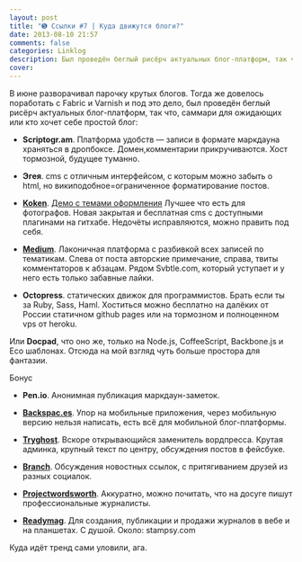 ```yaml
---
layout: post
title: "➎ Ссылки #7 | Куда движутся блоги?"
date: 2013-08-10 21:57
comments: false
categories: Linklog
description: Был проведён беглый рисёрч актуальных блог-платформ, так что, саммари для ожидающих или кто хочет себе простой блог
cover: 
---
```

В июне разворачивал парочку крутых блогов. Тогда же довелось поработать с Fabric и Varnish и под это дело, был проведён беглый рисёрч актуальных блог-платформ, так что, саммари для ожидающих или кто хочет себе простой блог:
<!-- more -->

* **Scriptogr.am**. Платформа удобств — записи в формате маркдауна храняться в дропбоксе. Домен,комментарии прикручиваются. Хост тормозной, будущее туманно.

* **Эгея**. cms с отличным интерфейсом, с которым можно забыть о html, но википодобное=ограниченное форматирование постов.

* **[Koken](http://koken.me/)**. [Демо с темами оформления](http://demo.koken.me/) Лучшее что есть для фотографов. Новая закрытая и бесплатная cms с доступными плагинами на гитхабе. Недочёты исправляются, можно править под себя.

* **[Medium](https://medium.com/interface-1/e6356aa5f023)**.
Лаконичная платформа с разбивкой всех записей по тематикам. Слева от поста авторские примечание, справа, твиты комментаторов к абзацам. Рядом Svbtle.com, который уступает и у него есть только забавные лайки.

* **Octopress**. статических движок для программистов. Брать если ты за Ruby, Sass, Haml. Хоститься можно бесплатно на далёких от России статичном github pages или на тормозном и полноценном vps от heroku.

Или **Docpad**, что оно же, только на Node.js, CoffeeScript, Backbone.js и Eco шаблонах. Отсюда на мой взгляд чуть больше простора для фантазии. 

Бонус

* **Pen.io**.
Анонимная публикация маркдаун-заметок.

* **[Backspac.es](http://backspac.es/r/P8iz82D0G9/what-mobile-means-to-me)**. Упор на мобильные приложения, через мобильную версию нельзя написать, есть всё для мобильной блог-платформы.

* **[Tryghost](http://tryghost.org/)**. 
Вскоре открывающийся заменитель вордпресса. Крутая админка, крупный текст по центру, обсуждения постов в фейсбуке.

* **[Branch](http://branch.com/b/inside-obama-s-presidency-the-first-term-2)**. Обсуждения новостных ссылок, с притягиванием друзей из разных социалок. 

* **[Projectwordsworth](http://projectwordsworth.com/)**.
Аккуратно, можно почитать, что на досуге пишут профессиональные журналисты.

* **[Readymag](http://readymag.com/)**.
Для создания, публикации и продажи журналов в вебе и на планшетах. С душой. Около: stampsy.com

Куда идёт тренд сами уловили, ага.